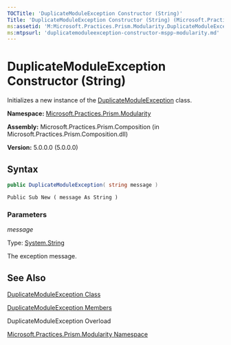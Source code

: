 ```yaml
---
TOCTitle: 'DuplicateModuleException Constructor (String)'
Title: 'DuplicateModuleException Constructor (String) (Microsoft.Practices.Prism.Modularity)'
ms:assetid: 'M:Microsoft.Practices.Prism.Modularity.DuplicateModuleException.\#ctor(System.String)'
ms:mtpsurl: 'duplicatemoduleexception-constructor-mspp-modularity.md'
---
```



# DuplicateModuleException Constructor (String)

Initializes a new instance of the [DuplicateModuleException](/patterns-practices/reference/duplicatemoduleexception-class-mspp-modularity) class.

**Namespace:** [Microsoft.Practices.Prism.Modularity](/patterns-practices/reference/mspp-modularity-namespace)

**Assembly:** Microsoft.Practices.Prism.Composition (in Microsoft.Practices.Prism.Composition.dll)

**Version:** 5.0.0.0 (5.0.0.0)

## Syntax
```C#
public DuplicateModuleException( string message )
```

```VB
Public Sub New ( message As String )
```

### Parameters

*message*

Type: [System.String](http://msdn.microsoft.com/en-us/library/s1wwdcbf)

The exception message.

## See Also

[DuplicateModuleException Class](/patterns-practices/reference/duplicatemoduleexception-class-mspp-modularity)

[DuplicateModuleException Members](/patterns-practices/reference/duplicatemoduleexception-members-mspp-modularity)

DuplicateModuleException Overload

[Microsoft.Practices.Prism.Modularity Namespace](/patterns-practices/reference/mspp-modularity-namespace)
